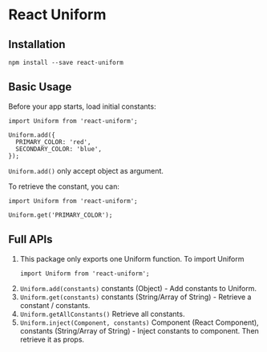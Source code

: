 # React Uniform

## Installation

```
npm install --save react-uniform
```

## Basic Usage

Before your app starts, load initial constants:

```
import Uniform from 'react-uniform';

Uniform.add({
  PRIMARY_COLOR: 'red',
  SECONDARY_COLOR: 'blue',
});
```

`Uniform.add()` only accept object as argument.

To retrieve the constant, you can:

```
import Uniform from 'react-uniform';

Uniform.get('PRIMARY_COLOR');
```

## Full APIs

1. This package only exports one Uniform function. To import Uniform
   ```
   import Uniform from 'react-uniform';
   ```
2. `Uniform.add(constants)` constants (Object) - Add constants to Uniform.
3. `Uniform.get(constants)` constants (String/Array of String) - Retrieve a constant / constants.
4. `Uniform.getAllConstants()` Retrieve all constants.
5. `Uniform.inject(Component, constants)` Component (React Component), constants (String/Array of String) - Inject constants to component. Then retrieve it as props.
